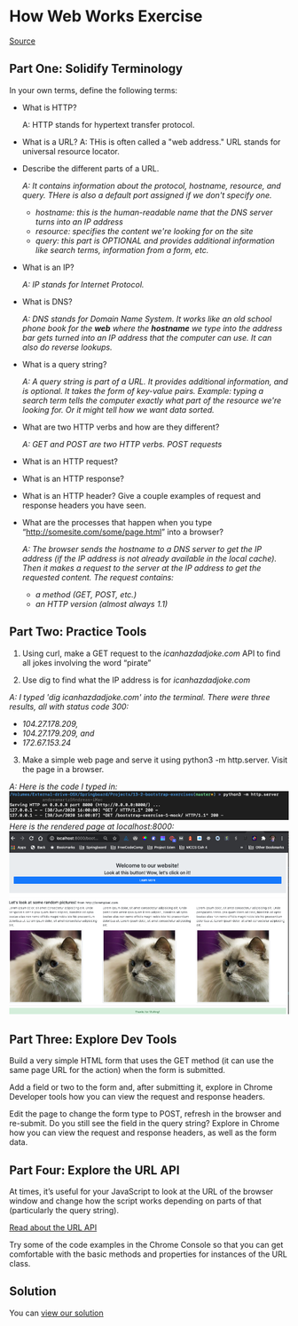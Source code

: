 # How Web Works Exercise

[Source](http://curric.rithmschool.com/springboard/exercises/how-web-works/ "Permalink to How Web Works Exercise")

## Part One: Solidify Terminology

In your own terms, define the following terms:

- What is HTTP?

  A: HTTP stands for hypertext transfer protocol.

- What is a URL?
  A: THis is often called a "web address." URL stands for universal resource locator.

- Describe the different parts of a URL.

  _A: It contains information about the protocol, hostname, resource, and query. THere is also a default port assigned if we don't specify one._

  - _hostname: this is the human-readable name that the DNS server turns into an IP address_
  - _resource: specifies the content we're looking for on the site_
  - _query: this part is OPTIONAL and provides additional information like search terms, information from a form, etc._

- What is an IP?

  _A: IP stands for Internet Protocol._

- What is DNS?

  _A: DNS stands for Domain Name System. It works like an old school phone book for the **web** where the **hostname** we type into the address bar gets turned into an IP address that the computer can use. It can also do reverse lookups._

- What is a query string?

  _A: A query string is part of a URL. It provides additional information, and is optional. It takes the form of key-value pairs. Example: typing a search term tells the computer exactly what part of the resource we're looking for. Or it might tell how we want data sorted._

- What are two HTTP verbs and how are they different?

  _A: GET and POST are two HTTP verbs. POST requests_

- What is an HTTP request?
- What is an HTTP response?
- What is an HTTP header? Give a couple examples of request and response headers you have seen.
- What are the processes that happen when you type “<http://somesite.com/some/page.html>” into a browser?

  _A: The browser sends the hostname to a DNS server to get the IP address (if the IP address is not already available in the local cache). Then it makes a request to the server at the IP address to get the requested content. The request contains:_

  - _a method (GET, POST, etc.)_
  - _an HTTP version (almost always 1.1)_

## Part Two: Practice Tools

1. Using curl, make a GET request to the _icanhazdadjoke.com_ API to find all jokes involving the word “pirate”

2. Use dig to find what the IP address is for _icanhazdadjoke.com_

_A: I typed 'dig icanhazdadjoke.com' into the terminal. There were three results, all with status code 300:_

- _104.27.178.209,_
- _104.27.179.209, and_
- _172.67.153.24_

3. Make a simple web page and serve it using python3 -m http.server. Visit the page in a browser.

_A: Here is the code I typed in:_
![Start a Python3 server](start-a-python3-server.png)
_Here is the rendered page at localhost:8000:_
![Rendered page on Python3 server](rendered-page-on-python3-server.png)

## Part Three: Explore Dev Tools

Build a very simple HTML form that uses the GET method (it can use the same page URL for the action) when the form is submitted.

Add a field or two to the form and, after submitting it, explore in Chrome Developer tools how you can view the request and response headers.

Edit the page to change the form type to POST, refresh in the browser and re-submit. Do you still see the field in the query string? Explore in Chrome how you can view the request and response headers, as well as the form data.

## Part Four: Explore the URL API

At times, it’s useful for your JavaScript to look at the URL of the browser window and change how the script works depending on parts of that (particularly the query string).

[Read about the URL API](https://developer.mozilla.org/en-US/docs/Web/API/URL)

Try some of the code examples in the Chrome Console so that you can get comfortable with the basic methods and properties for instances of the URL class.

## Solution

You can [view our solution](http://curric.rithmschool.com/springboard/exercises/how-web-works/solution/index.html)
